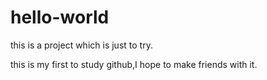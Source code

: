 # hello-world
this is a project which is just to try.

this is my first to study github,I hope to make friends with it.
